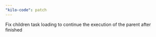 ```yaml
---
"kilo-code": patch
---
```


Fix children task loading to continue the execution of the parent after finished
